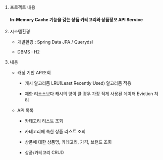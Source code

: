 1. 프로젝트 내용

   #### In-Memory Cache 기능을 갖는 상품 카테고리와 상품정보 API Service

2. 시스템환경 
   * 개발환경 : Spring Data JPA / Querydsl

   * DBMS : H2

3. 내용

   * 캐싱 기반  API조회
     * 캐시 알고리즘 LRU(Least Recently Used) 알고리즘 적용

     * 제한 리소스보다 캐시의 양이 클 경우 가장 적게 사용된 데이터 Eviction 처리

   * API 목록
     * 카테고리 리스트 조회 
     
     * 카테고리에 속한 상품 리스트 조회
     
     * 상품에 대한 상품명, 카테고리, 가격, 브랜드 조회
     
     * 상품/카테고리 CRUD
